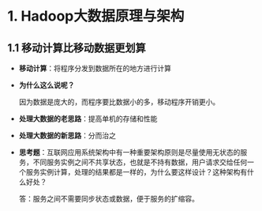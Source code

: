 # 1. Hadoop大数据原理与架构

## 1.1 移动计算比移动数据更划算

* **移动计算**：将程序分发到数据所在的地方进行计算

* **为什么这么说呢？**

  因为数据是庞大的，而程序要比数据小的多，移动程序开销更小。

* **处理大数据的老思路**：提高单机的存储和性能

* **处理大数据的新思路**：分而治之

* **思考题**：互联网应用系统架构中有一种重要架构原则是尽量使用无状态的服务，不同服务实例之间不共享状态，也就是不持有数据，用户请求交给任何一个服务实例计算，处理的结果都是一样的，为什么要这样设计？这种架构有什么好处？

  答：服务之间不需要同步状态或数据，便于服务的扩缩容。
